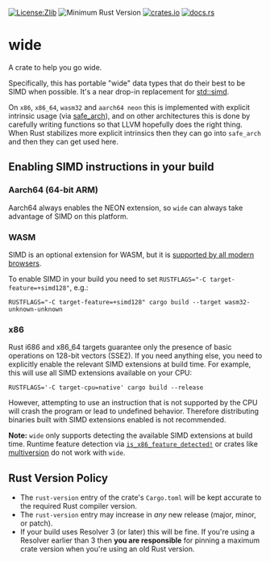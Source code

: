 [![License:Zlib](https://img.shields.io/badge/License-Zlib-brightgreen.svg)](https://opensource.org/licenses/Zlib)
![Minimum Rust Version](https://img.shields.io/badge/Min%20Rust-1.89-green.svg)
[![crates.io](https://img.shields.io/crates/v/wide.svg)](https://crates.io/crates/wide)
[![docs.rs](https://docs.rs/wide/badge.svg)](https://docs.rs/wide/)

# wide

A crate to help you go wide.

Specifically, this has portable "wide" data types that do their best to be SIMD when possible. It's a near drop-in replacement for [std::simd](https://doc.rust-lang.org/stable/std/simd/index.html).

On `x86`, `x86_64`, `wasm32` and `aarch64 neon` this is implemented with explicit
intrinsic usage (via [safe_arch](https://docs.rs/safe_arch)), and on other
architectures this is done by carefully writing functions so that LLVM hopefully
does the right thing. When Rust stabilizes more explicit intrinsics then they
can go into `safe_arch` and then they can get used here.

## Enabling SIMD instructions in your build

### Aarch64 (64-bit ARM) 

Aarch64 always enables the NEON extension, so `wide` can always take advantage of SIMD on this platform.

### WASM

SIMD is an optional extension for WASM, but it is [supported by all modern browsers](https://caniuse.com/wasm-simd).

To enable SIMD in your build you need to set `RUSTFLAGS="-C target-feature=+simd128"`, e.g.:
```
RUSTFLAGS="-C target-feature=+simd128" cargo build --target wasm32-unknown-unknown
```

### x86

Rust i686 and x86_64 targets guarantee only the presence of basic operations on 128-bit vectors (SSE2). If you need anything else, you need to explicitly enable the relevant SIMD extensions at build time. For example, this will use all SIMD extensions available on your CPU:
```
RUSTFLAGS='-C target-cpu=native' cargo build --release
```
However, attempting to use an instruction that is not supported by the CPU will crash the program or lead to undefined behavior. Therefore distributing binaries built with SIMD extensions enabled is not recommended.

**Note:** `wide` only supports detecting the available SIMD extensions at build time. Runtime feature detection via [`is_x86_feature_detected!`](https://doc.rust-lang.org/stable/std/macro.is_x86_feature_detected.html) or crates like [multiversion](https://crates.io/crates/multiversion) do not work with `wide`.

## Rust Version Policy

* The `rust-version` entry of the crate's `Cargo.toml` will be kept accurate to
  the required Rust compiler version.
* The `rust-version` entry may increase in *any* new release (major, minor, or patch).
* If your build uses Resolver 3 (or later) this will be fine. If you're using a
  Resolver earlier than 3 then **you are responsible** for pinning a maximum
  crate version when you're using an old Rust version.
